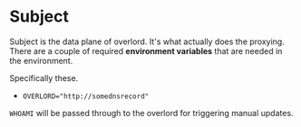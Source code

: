 # Subject

Subject is the data plane of overlord. It's what actually does the proxying.
There are a couple of required **environment variables** that are needed in
the environment.

Specifically these.

* `OVERLORD="http://somednsrecord"`

`WHOAMI` will be passed through to the overlord for triggering manual updates.
